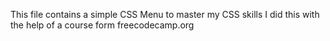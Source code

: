This file contains a simple CSS Menu to master my CSS skills I did this with the help of a course form freecodecamp.org 
